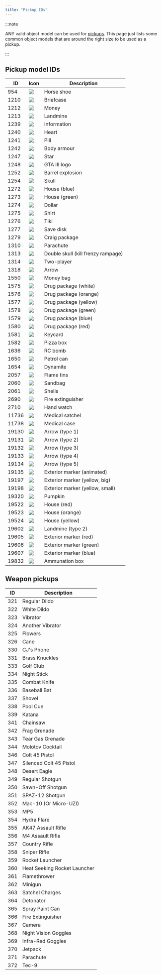```yaml
---
title: "Pickup IDs"
---
```


:::note

ANY valid object model can be used for [pickups](../functions/CreatePickup). This page just lists some common object models that are around the right size to be used as a pickup.

:::

## Pickup model IDs

| ID    | Icon                              | Description                        |
| ----- | --------------------------------- | ---------------------------------- |
| 954   | ![](/images/pickups/pickup1.png)  | Horse shoe                         |
| 1210  | ![](/images/pickups/pickup2.png)  | Briefcase                          |
| 1212  | ![](/images/pickups/pickup3.png)  | Money                              |
| 1213  | ![](/images/pickups/pickup4.png)  | Landmine                           |
| 1239  | ![](/images/pickups/pickup5.png)  | Information                        |
| 1240  | ![](/images/pickups/pickup6.png)  | Heart                              |
| 1241  | ![](/images/pickups/pickup7.png)  | Pill                               |
| 1242  | ![](/images/pickups/pickup8.png)  | Body armour                        |
| 1247  | ![](/images/pickups/pickup9.png)  | Star                               |
| 1248  | ![](/images/pickups/pickup10.png) | GTA III logo                       |
| 1252  | ![](/images/pickups/pickup11.png) | Barrel explosion                   |
| 1254  | ![](/images/pickups/pickup12.png) | Skull                              |
| 1272  | ![](/images/pickups/pickup13.png) | House (blue)                       |
| 1273  | ![](/images/pickups/pickup14.png) | House (green)                      |
| 1274  | ![](/images/pickups/pickup15.png) | Dollar                             |
| 1275  | ![](/images/pickups/pickup16.png) | Shirt                              |
| 1276  | ![](/images/pickups/pickup17.png) | Tiki                               |
| 1277  | ![](/images/pickups/pickup18.png) | Save disk                          |
| 1279  | ![](/images/pickups/pickup19.png) | Craig package                      |
| 1310  | ![](/images/pickups/pickup20.png) | Parachute                          |
| 1313  | ![](/images/pickups/pickup21.png) | Double skull (kill frenzy rampage) |
| 1314  | ![](/images/pickups/pickup22.png) | Two-player                         |
| 1318  | ![](/images/pickups/pickup23.png) | Arrow                              |
| 1550  | ![](/images/pickups/pickup24.png) | Money bag                          |
| 1575  | ![](/images/pickups/pickup25.png) | Drug package (white)               |
| 1576  | ![](/images/pickups/pickup26.png) | Drug package (orange)              |
| 1577  | ![](/images/pickups/pickup27.png) | Drug package (yellow)              |
| 1578  | ![](/images/pickups/pickup28.png) | Drug package (green)               |
| 1579  | ![](/images/pickups/pickup29.png) | Drug package (blue)                |
| 1580  | ![](/images/pickups/pickup30.png) | Drug package (red)                 |
| 1581  | ![](/images/pickups/pickup31.png) | Keycard                            |
| 1582  | ![](/images/pickups/pickup32.png) | Pizza box                          |
| 1636  | ![](/images/pickups/pickup33.png) | RC bomb                            |
| 1650  | ![](/images/pickups/pickup34.png) | Petrol can                         |
| 1654  | ![](/images/pickups/pickup35.png) | Dynamite                           |
| 2057  | ![](/images/pickups/pickup36.png) | Flame tins                         |
| 2060  | ![](/images/pickups/pickup37.png) | Sandbag                            |
| 2061  | ![](/images/pickups/pickup38.png) | Shells                             |
| 2690  | ![](/images/pickups/pickup39.png) | Fire extinguisher                  |
| 2710  | ![](/images/pickups/pickup40.png) | Hand watch                         |
| 11736 | ![](/images/pickups/pickup41.png) | Medical satchel                    |
| 11738 | ![](/images/pickups/pickup42.png) | Medical case                       |
| 19130 | ![](/images/pickups/pickup43.png) | Arrow (type 1)                     |
| 19131 | ![](/images/pickups/pickup44.png) | Arrow (type 2)                     |
| 19132 | ![](/images/pickups/pickup45.png) | Arrow (type 3)                     |
| 19133 | ![](/images/pickups/pickup46.png) | Arrow (type 4)                     |
| 19134 | ![](/images/pickups/pickup47.png) | Arrow (type 5)                     |
| 19135 | ![](/images/pickups/pickup48.png) | Exterior marker (animated)         |
| 19197 | ![](/images/pickups/pickup49.png) | Exterior marker (yellow, big)      |
| 19198 | ![](/images/pickups/pickup50.png) | Exterior marker (yellow, small)    |
| 19320 | ![](/images/pickups/pickup51.png) | Pumpkin                            |
| 19522 | ![](/images/pickups/pickup52.png) | House (red)                        |
| 19523 | ![](/images/pickups/pickup53.png) | House (orange)                     |
| 19524 | ![](/images/pickups/pickup54.png) | House (yellow)                     |
| 19602 | ![](/images/pickups/pickup55.png) | Landmine (type 2)                  |
| 19605 | ![](/images/pickups/pickup56.png) | Exterior marker (red)              |
| 19606 | ![](/images/pickups/pickup57.png) | Exterior marker (green)            |
| 19607 | ![](/images/pickups/pickup58.png) | Exterior marker (blue)             |
| 19832 | ![](/images/pickups/pickup59.png) | Ammunation box                     |

## Weapon pickups

| ID  | Description                  |
| --- | ---------------------------- |
| 321 | Regular Dildo                |
| 322 | White Dildo                  |
| 323 | Vibrator                     |
| 324 | Another Vibrator             |
| 325 | Flowers                      |
| 326 | Cane                         |
| 330 | CJ's Phone                   |
| 331 | Brass Knuckles               |
| 333 | Golf Club                    |
| 334 | Night Stick                  |
| 335 | Combat Knife                 |
| 336 | Baseball Bat                 |
| 337 | Shovel                       |
| 338 | Pool Cue                     |
| 339 | Katana                       |
| 341 | Chainsaw                     |
| 342 | Frag Grenade                 |
| 343 | Tear Gas Grenade             |
| 344 | Molotov Cocktail             |
| 346 | Colt 45 Pistol               |
| 347 | Silenced Colt 45 Pistol      |
| 348 | Desert Eagle                 |
| 349 | Regular Shotgun              |
| 350 | Sawn-Off Shotgun             |
| 351 | SPAZ-12 Shotgun              |
| 352 | Mac-10 (Or Micro-UZI)        |
| 353 | MP5                          |
| 354 | Hydra Flare                  |
| 355 | AK47 Assault Rifle           |
| 356 | M4 Assault Rifle             |
| 357 | Country Rifle                |
| 358 | Sniper Rifle                 |
| 359 | Rocket Launcher              |
| 360 | Heat Seeking Rocket Launcher |
| 361 | Flamethrower                 |
| 362 | Minigun                      |
| 363 | Satchel Charges              |
| 364 | Detonator                    |
| 365 | Spray Paint Can              |
| 366 | Fire Extinguisher            |
| 367 | Camera                       |
| 368 | Night Vision Goggles         |
| 369 | Infra-Red Goggles            |
| 370 | Jetpack                      |
| 371 | Parachute                    |
| 372 | Tec-9                        |
